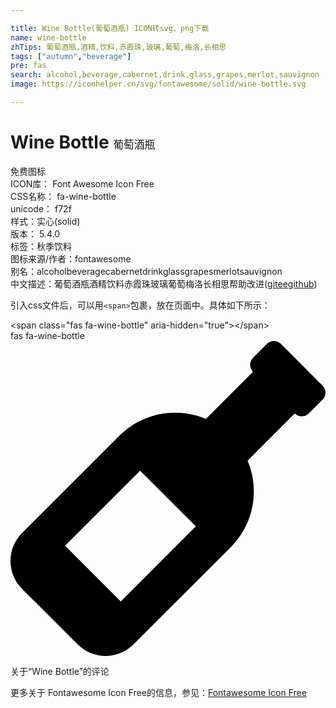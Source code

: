 ```yaml
---

title: Wine Bottle(葡萄酒瓶) ICON转svg、png下载
name: wine-bottle
zhTips: 葡萄酒瓶,酒精,饮料,赤霞珠,玻璃,葡萄​​,梅洛,长相思
tags: ["autumn","beverage"]
pre: fas
search: alcohol,beverage,cabernet,drink,glass,grapes,merlot,sauvignon
image: https://iconhelper.cn/svg/fontawesome/solid/wine-bottle.svg

---
```


# Wine Bottle  <small style="font-size: 60%;font-weight: 100">葡萄酒瓶</small>


<div class="detail-page">
<p>
<span><span class="badge-success badge">免费图标</span> </span>
<br/>
<span>
ICON库：
<span class="badge-secondary badge">Font Awesome Icon Free</span> 
</span>
<br/>
<span>
CSS名称：
<span class="badge-secondary badge">fa-wine-bottle</span> 
</span>
<br/>
<span>
unicode：
<span class="badge-secondary badge">f72f</span> 
<copy-btn content='f72f' btn-title=""></copy-btn>
<copy-btn :content='String.fromCodePoint(parseInt("f72f", 16))' btn-title="复制U"></copy-btn>
</span><br/><span>样式：<span class="badge-light badge">实心(solid)</span></span>
<br/>
<span>
版本：
<span class="badge-secondary badge">5.4.0</span> 
</span><br/><span>标签：<span class="badge-light badge"><router-link to="/tags/autumn.html">秋季</router-link></span><span class="badge-light badge"><router-link to="/tags/beverage.html">饮料</router-link></span></span>
<br/>
<span>图标来源/作者：<span class="badge-light badge">fontawesome</span></span> 
<br/>
<span>别名：<span class="badge-light badge">alcohol</span><span class="badge-light badge">beverage</span><span class="badge-light badge">cabernet</span><span class="badge-light badge">drink</span><span class="badge-light badge">glass</span><span class="badge-light badge">grapes</span><span class="badge-light badge">merlot</span><span class="badge-light badge">sauvignon</span></span><br/><span class="zh-detail">中文描述：<span class="badge-primary badge">葡萄酒瓶</span><span class="badge-primary badge">酒精</span><span class="badge-primary badge">饮料</span><span class="badge-primary badge">赤霞珠</span><span class="badge-primary badge">玻璃</span><span class="badge-primary badge">葡萄​​</span><span class="badge-primary badge">梅洛</span><span class="badge-primary badge">长相思</span><span class="help-link"><span>帮助改进</span>(<a href="https://gitee.com/liuwave/icon-helper/edit/master/json/fontawesome/solid/wine-bottle.json" target="_blank" rel="noopener noreferrer">gitee</a><a href="https://github.com/liuwave/icon-helper/edit/master/json/fontawesome/solid/wine-bottle.json" target="_blank" rel="noopener noreferrer">github</a></span>)</span><br/>
</p>
</div>
<div class="alert alert-dark">
  <i class="fas fa-wine-bottle fa-xs"></i>
  <i class="fas fa-wine-bottle fa-sm"></i>
  <i class="fas fa-wine-bottle fa-lg"></i>
  <i class="fas fa-wine-bottle fa-2x"></i>
  <i class="fas fa-wine-bottle fa-3x"></i>
  <i class="fas fa-wine-bottle fa-5x"></i>
  <i class="fas fa-wine-bottle fa-7x"></i>
</div>
<div>
  <p>引入css文件后，可以用<code>&lt;span&gt;</code>包裹，放在页面中。具体如下所示：    
  </p>
  <div class="alert alert-primary" style="font-size: 14px">
    &lt;span class="fas fa-wine-bottle" aria-hidden="true"&gt;&lt;/span&gt;
    <copy-btn content='<span class="fas fa-wine-bottle" aria-hidden="true"></span>'></copy-btn>
  </div>
  <div class="alert alert-secondary">
    <i class="fas fa-wine-bottle"
    style="font-size: 24px"
    aria-hidden="true"></i> fas fa-wine-bottle
    <copy-btn content="fas fa-wine-bottle" btn-title="复制图标名称"></copy-btn>
  </div>
</div>
<div id="svg" class="svg-wrap">
<svg xmlns="http://www.w3.org/2000/svg" viewBox="0 0 512 512"><path d="M507.31 72.57L439.43 4.69c-6.25-6.25-16.38-6.25-22.63 0l-22.63 22.63c-6.25 6.25-6.25 16.38 0 22.63l-76.67 76.67c-46.58-19.7-102.4-10.73-140.37 27.23L18.75 312.23c-24.99 24.99-24.99 65.52 0 90.51l90.51 90.51c24.99 24.99 65.52 24.99 90.51 0l158.39-158.39c37.96-37.96 46.93-93.79 27.23-140.37l76.67-76.67c6.25 6.25 16.38 6.25 22.63 0l22.63-22.63c6.24-6.24 6.24-16.37-.01-22.62zM179.22 423.29l-90.51-90.51 122.04-122.04 90.51 90.51-122.04 122.04z"/></svg>
</div>
<detail full-name='fa-wine-bottle'></detail>

<Vssue title="关于“Wine Bottle”的评论" >关于“Wine Bottle”的评论</Vssue>
    
<div><p>更多关于  Fontawesome Icon Free的信息，参见：<a target="_blank" href="https://iconhelper.cn/fontawesome.html">Fontawesome Icon Free</a>
</p></div>
